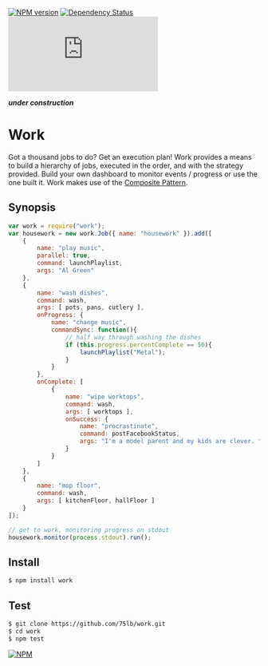 [![NPM version](https://badge.fury.io/js/work.png)](http://badge.fury.io/js/work)
[![Dependency Status](https://david-dm.org/75lb/work.png)](https://david-dm.org/75lb/work)
![Analytics](https://ga-beacon.appspot.com/UA-27725889-8/work/README.md?pixel)

***under construction***

Work
====
Got a thousand jobs to do? Get an execution plan! Work provides a means to build a hierarchy of jobs, executed in the order, and with the strategy provided. Build your own dashboard to monitor events / progress or use the one built it. Work makes use of the [Composite Pattern](http://en.wikipedia.org/wiki/Composite_pattern).

Synopsis
--------
```javascript
var work = require("work");
var housework = new work.Job({ name: "housework" }).add([
    {
        name: "play music", 
        parallel: true,
        command: launchPlaylist,
        args: "Al Green"
    },
    { 
        name: "wash dishes",
        command: wash,
        args: [ pots, pans, cutlery ],
        onProgress: {
            name: "change music",
            commandSync: function(){
                // half way through washing the dishes
                if (this.progress.percentComplete == 50){
                    launchPlaylist("Metal");
                }
            }
        },
        onComplete: [
            {
                name: "wipe worktops",
                command: wash,
                args: [ worktops ],
                onSuccess: {
                    name: "procrastinate",
                    command: postFacebookStatus,
                    args: "I'm a model parent and my kids are clever. "
                }
            }
        ]
    },
    {
        name: "mop floor",
        command: wash,
        args: [ kitchenFloor, hallFloor ]
    }
]);

// get to work, monitoring progress on stdout
housework.monitor(process.stdout).run();
```

Install
-------
```sh
$ npm install work
```
Test
----
```sh
$ git clone https://github.com/75lb/work.git
$ cd work
$ npm test
```

[![NPM](https://nodei.co/npm-dl/work.png?months=3)](https://nodei.co/npm/work/)
